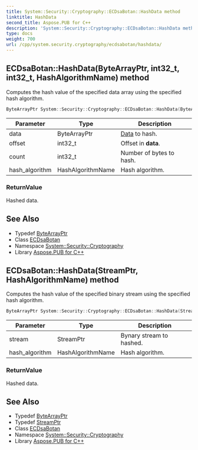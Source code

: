 ```yaml
---
title: System::Security::Cryptography::ECDsaBotan::HashData method
linktitle: HashData
second_title: Aspose.PUB for C++
description: 'System::Security::Cryptography::ECDsaBotan::HashData method. Computes the hash value of the specified data array using the specified hash algorithm in C++.'
type: docs
weight: 700
url: /cpp/system.security.cryptography/ecdsabotan/hashdata/
---
```

## ECDsaBotan::HashData(ByteArrayPtr, int32_t, int32_t, HashAlgorithmName) method


Computes the hash value of the specified data array using the specified hash algorithm.

```cpp
ByteArrayPtr System::Security::Cryptography::ECDsaBotan::HashData(ByteArrayPtr data, int32_t offset, int32_t count, HashAlgorithmName hash_algorithm) override
```


| Parameter | Type | Description |
| --- | --- | --- |
| data | ByteArrayPtr | [Data](../../../system.data/) to hash. |
| offset | int32_t | Offset in **data**. |
| count | int32_t | Number of bytes to hash. |
| hash_algorithm | HashAlgorithmName | Hash algorithm. |

### ReturnValue

Hashed data.

## See Also

* Typedef [ByteArrayPtr](../../../system/bytearrayptr/)
* Class [ECDsaBotan](../)
* Namespace [System::Security::Cryptography](../../)
* Library [Aspose.PUB for C++](../../../)
## ECDsaBotan::HashData(StreamPtr, HashAlgorithmName) method


Computes the hash value of the specified binary stream using the specified hash algorithm.

```cpp
ByteArrayPtr System::Security::Cryptography::ECDsaBotan::HashData(StreamPtr stream, HashAlgorithmName hash_algorithm) override
```


| Parameter | Type | Description |
| --- | --- | --- |
| stream | StreamPtr | Bynary stream to hashed. |
| hash_algorithm | HashAlgorithmName | Hash algorithm. |

### ReturnValue

Hashed data.

## See Also

* Typedef [ByteArrayPtr](../../../system/bytearrayptr/)
* Typedef [StreamPtr](../../../system/streamptr/)
* Class [ECDsaBotan](../)
* Namespace [System::Security::Cryptography](../../)
* Library [Aspose.PUB for C++](../../../)
